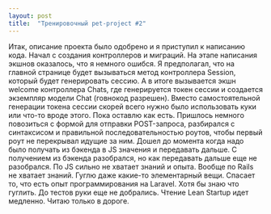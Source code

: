 ```yaml
---
layout: post
title:  "Тренировочный pet-project #2"
---
```

Итак, описание проекта было одобрено и я приступил к написанию кода.
Начал с создания контроллеров и миграций. На этапе написания экшнов оказалось, что я немного ошибся. Я предполагал, что на главной странице будет вызываться метод контроллера Session, который будет генерировать сессию. А в итоге вызывается экшн welcome контроллера Chats, где генерируется токен сессии и создается экземпляр модели Chat (говнокод разрешен).
Вместо самостоятельной генерации токена сессии скорей всего нужно было использовать куки или что-то вроде этого. Пока оставлю как есть.
Пришлось немного повозиться с формой для отправки POST-запроса, разбирался с синтаксисом и правильной последовательностью роутов, чтобы первый роут не перекрывал идущие за ним.
Дошел до момента когда надо было получать из бэкенда в JS значения и передавать дальше. С получением из бэкенда разобрался, но как передавать дальше еще не разобрался. По JS сильно не хватает знаний и опыта.
Вообще по Rails не хватает знаний. Гуглю даже какие-то элементарный вещи. Спасает то, что есть опыт программирования на Laravel. Хотя бы знаю что гуглить.
До тестов руки еще не добрались.
Чтение Lean Startup идет медленно. Читаю только в дороге.
